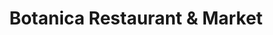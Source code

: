 ---
title: "Botanica Restaurant & Market"
url: /los-angeles/botanica-restaurant-and-market/
shop: convenience
---